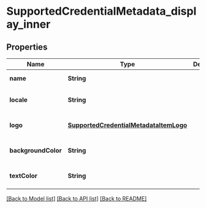 # SupportedCredentialMetadata_display_inner

## Properties

| Name                | Type                                                                              | Description | Notes                        |
| ------------------- | --------------------------------------------------------------------------------- | ----------- | ---------------------------- |
| **name**            | **String**                                                                        |             | [default to null]            |
| **locale**          | **String**                                                                        |             | [optional] [default to null] |
| **logo**            | [**SupportedCredentialMetadataItemLogo**](SupportedCredentialMetadataItemLogo.md) |             | [optional] [default to null] |
| **backgroundColor** | **String**                                                                        |             | [optional] [default to null] |
| **textColor**       | **String**                                                                        |             | [optional] [default to null] |

[[Back to Model list]](../README.md#documentation-for-models) [[Back to API list]](../README.md#documentation-for-api-endpoints) [[Back to README]](../README.md)
